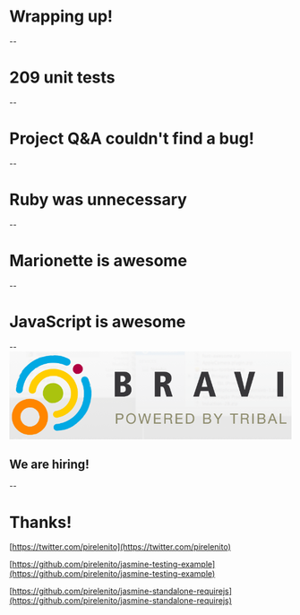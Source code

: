 # Wrapping up!

--
# 209 unit tests

--
# Project Q&A couldn't find a bug!

--
# Ruby was unnecessary

--
# Marionette is awesome

--
# JavaScript is awesome

--
![bravi](slides/img/bravi.png)
## We are hiring!

--
# Thanks!
[https://twitter.com/pirelenito](https://twitter.com/pirelenito)

[https://github.com/pirelenito/jasmine-testing-example](https://github.com/pirelenito/jasmine-testing-example)

[https://github.com/pirelenito/jasmine-standalone-requirejs](https://github.com/pirelenito/jasmine-standalone-requirejs)

